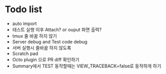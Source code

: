# Todo list

- auto import
- 테스트 실행 이후 Attach? or ouput 화면 출력?
- tmux 줄 바꿈 하지 않기
- Server debug and Test code debug
- 서버 실행시 줄바꿈 하지 않도록
- Scratch pad
- Octo plugin 으로 PR diff 확인하기
- Summary에서 TEST 동작할때는 VIEW_TRACEBACK=false로 동작하게 하기
